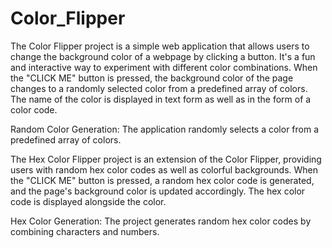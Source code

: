 # Color_Flipper

The Color Flipper project is a simple web application that allows users to change the background color of a webpage by clicking a button. It's a fun and interactive way to experiment with different color combinations. When the "CLICK ME" button is pressed, the background color of the page changes to a randomly selected color from a predefined array of colors. The name of the color is displayed in text form as well as in the form of a color code.

Random Color Generation: The application randomly selects a color from a predefined array of colors.

The Hex Color Flipper project is an extension of the Color Flipper, providing users with random hex color codes as well as colorful backgrounds. When the "CLICK ME" button is pressed, a random hex color code is generated, and the page's background color is updated accordingly. The hex color code is displayed alongside the color.

Hex Color Generation: The project generates random hex color codes by combining characters and numbers.
